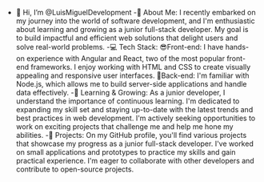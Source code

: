 - 👋 Hi, I’m @LuisMiguelDevelopment
-🚀 About Me:
  I recently embarked on my journey into the world of software development, and I'm enthusiastic about learning and growing as a junior
  full-stack developer. My goal is to build impactful and efficient web solutions that delight users and solve real-world problems.
-💻 Tech Stack:
   😎Front-end: I have hands-on experience with Angular and React, two of the most popular front-end frameworks. I enjoy working with HTML
     and CSS to create visually appealing and responsive user interfaces.
   🤩Back-end: I'm familiar with Node.js, which allows me to build server-side applications and handle data effectively.
-🌱 Learning & Growing:
  As a junior developer, I understand the importance of continuous learning. I'm dedicated to expanding my skill set and staying up-to-date with
  the latest trends and best practices in web development. I'm actively seeking opportunities to work on exciting projects that challenge me and help me hone my abilities.
-🔧 Projects:
  On my GitHub profile, you'll find various projects that showcase my progress as a junior full-stack developer. I've worked on small applications
  and prototypes to practice my skills and gain practical experience. I'm eager to collaborate with other developers and contribute to open-source projects.
